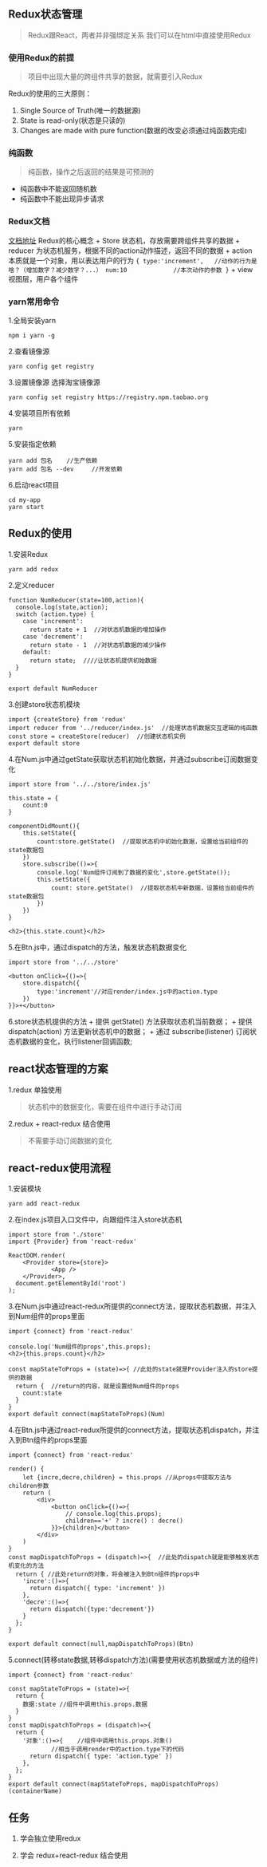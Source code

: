## Redux状态管理
> Redux跟React，两者并非强绑定关系
> 我们可以在html中直接使用Redux


### 使用Redux的前提
> 项目中出现大量的跨组件共享的数据，就需要引入Redux

Redux的使⽤的三⼤原则：
1. Single Source of Truth(唯⼀的数据源)
2. State is read-only(状态是只读的)
3. Changes are made with pure function(数据的改变必须通过纯函数完成)

### 纯函数
> 纯函数，操作之后返回的结果是可预测的
+ 纯函数中不能返回随机数
+ 纯函数中不能出现异步请求

### Redux文档
[文档地址](https://cn.redux.js.org/)
Redux的核心概念
	+ Store   状态机，存放需要跨组件共享的数据
	+ reducer   为状态机服务，根据不同的action动作描述，返回不同的数据
	+ action   本质就是一个对象，用以表达用户的行为
	```
		{
			type:'increment',   //动作的行为是啥？（增加数字？减少数字？...）
			num:10             //本次动作的参数
		}
	```
	+ view    视图层，用户各个组件

### yarn常用命令
1.全局安装yarn
```
npm i yarn -g
```
2.查看镜像源
```
yarn config get registry
```

3.设置镜像源
选择淘宝镜像源
```
yarn config set registry https://registry.npm.taobao.org
```
4.安装项目所有依赖
```
yarn 
```
5.安装指定依赖
```
yarn add 包名    //生产依赖
yarn add 包名 --dev     //开发依赖
```
6.启动react项目
```
cd my-app
yarn start
```

## Redux的使用

1.安装Redux
```
yarn add redux
```
2.定义reducer
```
function NumReducer(state=100,action){
  console.log(state,action);
  switch (action.type) {
    case 'increment':
      return state + 1  //对状态机数据的增加操作
    case 'decrement':
      return state - 1  //对状态机数据的减少操作
    default:
      return state;  ////让状态机提供初始数据
  }
}

export default NumReducer
```
3.创建store状态机模块
```
import {createStore} from 'redux' 
import reducer from '../reducer/index.js'  //处理状态机数据交互逻辑的纯函数
const store = createStore(reducer)  //创建状态机实例
export default store
```
4.在Num.js中通过getState获取状态机初始化数据，并通过subscribe订阅数据变化
```
import store from '../../store/index.js' 

this.state = {
	count:0
}

componentDidMount(){
	this.setState({
		count:store.getState()  //提取状态机中初始化数据，设置给当前组件的state数据包
	})
	store.subscribe(()=>{
		console.log('Num组件订阅到了数据的变化',store.getState());
		this.setState({
			count: store.getState()  //提取状态机中新数据，设置给当前组件的state数据包
		})
	})
}

<h2>{this.state.count}</h2>
```
5.在Btn.js中，通过dispatch的方法，触发状态机数据变化
```
import store from '../../store'

<button onClick={()=>{
	store.dispatch({
		type:'increment'//对应render/index.js中的action.type
	})
}}>+</button>
```
6.store状态机提供的方法
	+ 提供 getState() 方法获取状态机当前数据；
	+ 提供 dispatch(action) 方法更新状态机中的数据；
	+ 通过 subscribe(listener) 订阅状态机数据的变化，执行listener回调函数;

## react状态管理的方案

1.redux   单独使用
> 状态机中的数据变化，需要在组件中进行手动订阅

2.redux + react-redux   结合使用
> 不需要手动订阅数据的变化


## react-redux使用流程
1.安装模块
```
yarn add react-redux
```

2.在index.js项目入口文件中，向跟组件注入store状态机
```
import store from './store'
import {Provider} from 'react-redux'

ReactDOM.render(
	<Provider store={store}>
			<App />
	</Provider>,
  document.getElementById('root')
);
```

3.在Num.js中通过react-redux所提供的connect方法，提取状态机数据，并注入到Num组件的props里面
```
import {connect} from 'react-redux'

console.log('Num组件的props',this.props);
<h2>{this.props.count}</h2>

const mapStateToProps = (state)=>{ //此处的state就是Provider注入的store提供的数据
  return {  //return的内容，就是设置给Num组件的props
    count:state
  }
}
export default connect(mapStateToProps)(Num)
```
4.在Btn.js中通过react-redux所提供的connect方法，提取状态机dispatch，并注入到Btn组件的props里面
```
import {connect} from 'react-redux'

render() {
	let {incre,decre,children} = this.props //从props中提取方法与children参数
	return (
		<div>
			<button onClick={()=>{
				// console.log(this.props);
				children=='+' ? incre() : decre()
			}}>{children}</button>
		</div>
	)
}
const mapDispatchToProps = (dispatch)=>{  //此处的dispatch就是能够触发状态机变化的方法
  return { //此处return的对象，将会被注入到Btn组件的props中
    'incre':()=>{   
      return dispatch({ type: 'increment' })
    },
    'decre':()=>{
      return dispatch({type:'decrement'})
    }
  };
}

export default connect(null,mapDispatchToProps)(Btn)
```
5.connect(转移state数据,转移dispatch方法)(需要使用状态机数据或方法的组件)
```
import {connect} from 'react-redux'

const mapStateToProps = (state)=>{ 
  return {  
    数据:state //组件中调用this.props.数据
  }
}
const mapDispatchToProps = (dispatch)=>{  
  return { 
    '对象':()=>{    //组件中调用this.props.对象()
			//相当于调用render中的action.type下的代码
      return dispatch({ type: 'action.type' })
    },    
  };
}
export default connect(mapStateToProps, mapDispatchToProps)(containerName)
```
## 任务

1. 学会独立使用redux

2. 学会 redux+react-redux 结合使用



